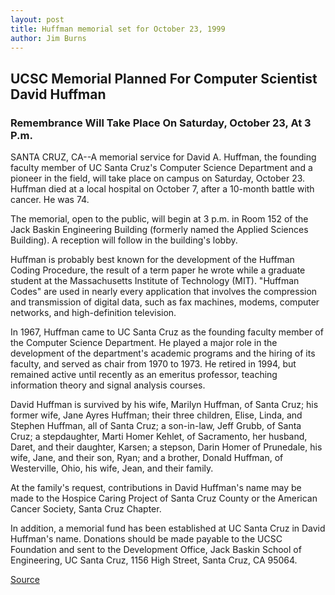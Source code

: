```yaml
---
layout: post
title: Huffman memorial set for October 23, 1999
author: Jim Burns
---
```


## UCSC Memorial Planned For Computer Scientist David Huffman

### Remembrance Will Take Place On Saturday, October 23, At 3 P.m.

SANTA CRUZ, CA--A memorial service for David A. Huffman, the founding faculty member of UC Santa Cruz's Computer Science Department and a pioneer in the field, will take place on campus on Saturday, October 23. Huffman died at a local hospital on October 7, after a 10-month battle with cancer. He was 74.

The memorial, open to the public, will begin at 3 p.m. in Room 152 of the Jack Baskin Engineering Building (formerly named the Applied Sciences Building). A reception will follow in the building's lobby.

Huffman is probably best known for the development of the Huffman Coding Procedure, the result of a term paper he wrote while a graduate student at the Massachusetts Institute of Technology (MIT). "Huffman Codes" are used in nearly every application that involves the compression and transmission of digital data, such as fax machines, modems, computer networks, and high-definition television.

In 1967, Huffman came to UC Santa Cruz as the founding faculty member of the Computer Science Department. He played a major role in the development of the department's academic programs and the hiring of its faculty, and served as chair from 1970 to 1973. He retired in 1994, but remained active until recently as an emeritus professor, teaching information theory and signal analysis courses.

David Huffman is survived by his wife, Marilyn Huffman, of Santa Cruz; his former wife, Jane Ayres Huffman; their three children, Elise, Linda, and Stephen Huffman, all of Santa Cruz; a son-in-law, Jeff Grubb, of Santa Cruz; a stepdaughter, Marti Homer Kehlet, of Sacramento, her husband, Daret, and their daughter, Karsen; a stepson, Darin Homer of Prunedale, his wife, Jane, and their son, Ryan; and a brother, Donald Huffman, of Westerville, Ohio, his wife, Jean, and their family.

At the family's request, contributions in David Huffman's name may be made to the Hospice Caring Project of Santa Cruz County or the American Cancer Society, Santa Cruz Chapter.

In addition, a memorial fund has been established at UC Santa Cruz in David Huffman's name. Donations should be made payable to the UCSC Foundation and sent to the Development Office, Jack Baskin School of Engineering, UC Santa Cruz, 1156 High Street, Santa Cruz, CA 95064.

[Source](http://www1.ucsc.edu/news_events/press_releases/archive/99-00/10-99/huffmem.htm "Permalink to UCSC Press Release:Huffman memorial set for October 23, 1999")